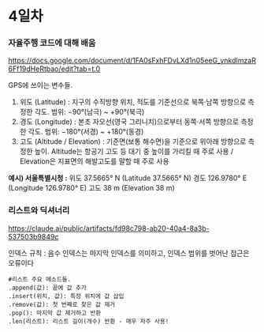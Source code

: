 # 4일차
### 자율주행 코드에 대해 배움
https://docs.google.com/document/d/1FA0sFxhFDvLXd1n05eeG_ynkdImzaR6Ff19dHeRtbao/edit?tab=t.0

GPS에 쓰이는 변수들.
1. 위도 (Latitude) : 지구의 수직방향 위치, 적도를 기준선으로 북쪽·남쪽 방향으로 측정한 각도. 범위: −90°(남극) ~ +90°(북극)
2. 경도 (Longitude) : 본초 자오선(영국 그리니치)으로부터 동쪽·서쪽 방향으로 측정한 각도. 범위: −180°(서경) ~ +180°(동경)
3. 고도 (Altitude / Elevation) : 기준면(보통 해수면)을 기준으로 위아래 방향으로 측정한 높이. Altitude는 항공기 고도 등 대기 중 높이를 가리킬 때 주로 사용 / Elevation은 지표면의 해발고도를 말할 때 주로 사용


**예시) 서울특별시청 :**
위도 37.5665° N (Latitude 37.5665° N)
경도 126.9780° E (Longitude 126.9780° E)
고도 38 m (Elevation 38 m)

### 리스트와 딕셔너리
https://claude.ai/public/artifacts/fd98c798-ab20-40a4-8a3b-537503b9849c

인덱스 규칙 : 음수 인덱스는 마지막 인덱스를 의미하고, 인덱스 범위를 벗어난 접근은 오류이다
```
#리스트 주요 메소드들.
.append(값): 끝에 값 추가
.insert(위치, 값): 특정 위치에 값 삽입
.remove(값): 첫 번째로 찾은 값 제거
.pop(): 마지막 값 제거하고 반환
.len(리스트): 리스트 길이(개수) 반환 - 매우 자주 사용!
```

